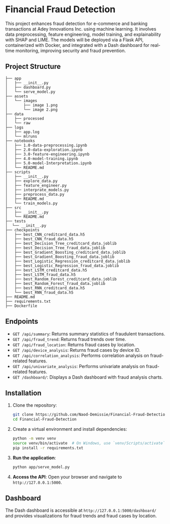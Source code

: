 # Financial Fraud Detection

This project enhances fraud detection for e-commerce and banking transactions at Adey Innovations Inc. using machine learning. It involves data preprocessing, feature engineering, model training, and explainability with SHAP and LIME. The models will be deployed via a Flask API, containerized with Docker, and integrated with a Dash dashboard for real-time monitoring, improving security and fraud prevention.

## Project Structure


```
├── app
│   ├── __init__.py
│   ├── dashboard.py
│   └── serve_model.py
├── assets
│   └── images
│       ├── image 1.png
│       └── image 2.png
├── data
│   ├── processed
│   └── raw
├── logs
│   ├── app.log
│   └── mlruns
├── notebooks
│   ├── 1.0-data-preprocessing.ipynb
│   ├── 2.0-data-exploration.ipynb
│   ├── 3.0-feature-engineering.ipynb
│   ├── 4.0-model-training.ipynb
│   ├── 5.0-model-Interpretation.ipynb
│   └── README.md
├── scripts
│   ├── __init__.py
│   ├── explore_data.py
│   ├── feature_engineer.py
│   ├── interprate_models.py
│   ├── preprocess_data.py
│   ├── README.md
│   └── train_models.py
├── src
│   ├── __init__.py
│   └── README.md
├── tests
│  └── __init__.py
├── checkpoints
│   ├── best_CNN_creditcard_data.h5
│   ├── best_CNN_fraud_data.h5
│   ├── best_Decision_Tree_creditcard_data.joblib
│   ├── best_Decision_Tree_fraud_data.joblib
│   ├── best_Gradient_Boosting_creditcard_data.joblib
│   ├── best_Gradient_Boosting_fraud_data.joblib
│   ├── best_Logistic_Regression_creditcard_data.joblib
│   ├── best_Logistic_Regression_fraud_data.joblib
│   ├── best_LSTM_creditcard_data.h5
│   ├── best_LSTM_fraud_data.h5
│   ├── best_Random_Forest_creditcard_data.joblib
│   ├── best_Random_Forest_fraud_data.joblib
│   ├── best_RNN_creditcard_data.h5
│   └── best_RNN_fraud_data.h5
├── README.md
├── requirements.txt
├── Dockerfile
```


## Endpoints

- `GET /api/summary`: Returns summary statistics of fraudulent transactions.
- `GET /api/fraud_trend`: Returns fraud trends over time.
- `GET /api/fraud_location`: Returns fraud cases by location.
- `GET /api/device_analysis`: Returns fraud cases by device ID.
- `GET /api/correlation_analysis`: Performs correlation analysis on fraud-related features.
- `GET /api/univariate_analysis`: Performs univariate analysis on fraud-related features.
- `GET /dashboard/`: Displays a Dash dashboard with fraud analysis charts.


## Installation

1. Clone the repository:
   ```bash
   git clone https://github.com/Naod-Demissie/Financial-Fraud-Detection.git
   cd Financial-Fraud-Detection
   ```

2. Create a virtual environment and install dependencies:
   ```bash
   python -m venv venv
   source venv/bin/activate  # On Windows, use `venv/Scripts/activate`
   pip install -r requirements.txt
   ```

3. **Run the application**:
    ```sh
    python app/serve_model.py
    ```

4. **Access the API**:
    Open your browser and navigate to `http://127.0.0.1:5000`.


## Dashboard

The Dash dashboard is accessible at `http://127.0.0.1:5000/dashboard/` and provides visualizations for fraud trends and fraud cases by location.
